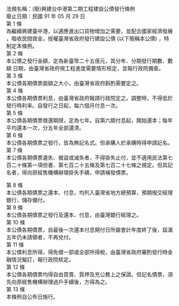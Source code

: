 法規名稱：(廢)興建台中港第二期工程建設公債發行條例  
廢止日期：民國 91 年 05 月 29 日  
第 1 條  
為繼續興建臺中港，以適應進出口貨物增加之需要，並配合國家經濟發展  
，吸收民間資金，授權臺灣省政府發行建設公債 (以下簡稱本公債) ，特  
制定本條例。  
第 2 條  
本公債之發行金額，定為新臺幣二十五億元，其分年、分期發行期數、數  
額 日期，由臺灣省政府視工程進度需要情形核定，並報行政院備查。  
第 3 條  
本公債各期債票面額之大小，由臺灣省政府斟酌需要定之。  
第 4 條  
本公債各期債票利息，由臺灣省政府報請行政院定之。調整時，不得低於  
發行時利率。自發行之日起，每六個月付息一次。  
第 5 條  
本公債各期債票償還期限，定為七年。自第六期付息起，開始還本；每年  
平均還本一次，分五年全部還清。  
第 6 條  
本公債各期債票之發行，皆為無記名式。但承購人於承購時得申請記名。  
第 7 條  
本公債各期債票遺失、被盜或滅失者，不得掛失止付，並不適用民法第七  
百二十條第一項但書、第七百二十五條及第七百二十七條之規定。但其記  
名者，得向原經售機構辦理掛失手續，申請補發債票。  


第 8 條  
本公債各期債票之還本、付息，均列入臺灣省地方總預算，預期撥交經理  
銀行，儲存備付。  
第 9 條  
本公債各期債票之發行及還本、付息，由臺灣銀行經理之。  
第 10 條  
本公債各期債票，自最後一次還本付息開付日所屬會計年度終了後，屆滿  
五年仍未請領者，不再兌付。  
第 11 條  
本公債利息所得，得免徵一部或全部所得稅，由臺灣省政府審酌發行時金  
融情況擬訂，報行政院核定。  
第 12 條  
本公債各期債票均得自由買賣、質押及充公務上之保證。但記名債票，須  
先向原經售機構辦理過戶手續後，方得為之。  
第 13 條  
本條例自公布日施行。  


